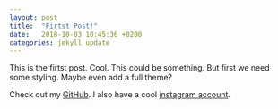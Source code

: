 ```yaml
---
layout: post
title:  "Firtst Post!"
date:   2018-10-03 10:45:36 +0200
categories: jekyll update
---
```


This is the firtst post. Cool. This could be something. But first we need some styling. Maybe even add a full theme?

Check out my [GitHub][chris-gh]. I also have a cool [instagram account][chris-ig].

[chris-gh]:   https://github.com/chrisalbers
[chris-ig]: https://instagram.com/fred_fartnugget
